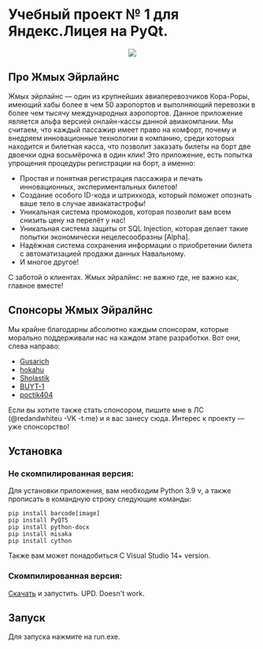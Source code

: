 # Учебный проект № 1 для Яндекс.Лицея на PyQt.

<p align="center">
  <img src="https://imgur.com/ZTtsNIZ.gif" />
</p>

## Про Жмых Эйрлайнс

Жмых эйрлайнс — один из крупнейших авиаперевозчиков Кора-Роры, имеющий хабы более в чем 50 аэропортов и выполняющий перевозки в более чем тысячу международных аэропортов. Данное приложение является альфа версией онлайн-кассы данной авиакомпании. Мы считаем, что каждый пассажир имеет право на комфорт, почему и внедряем инновационные технологии в компанию, среди которых находится и билетная касса, что позволит заказать билеты на борт две двоечки одна восьмёрочка в один клик!
Это приложение, есть попытка упрощения процедуры регистрации на борт, а именно:
- Простая и понятная регистрация пассажира и печать инновационных, экспериментальных билетов!
- Создание особого ID-кода и штрихкода, который поможет опознать ваше тело в случае авиакатастрофы!
- Уникальная система промокодов, которая позволит вам всем снизить цену на перелёт у нас!
- Уникальная система защиты от SQL Injection, которая делает такие попытки экономически нецелесообразны [Alpha].
- Надёжная система сохранения информации о приобретении билета с автоматизацией продажи данных Навальному.
- И многое другое!

С заботой о клиентах. Жмых эйралйнс: не важно где, не важно как, главное вместе!

## Спонсоры Жмых Эйралйнс

Мы крайне благодарны абсолютно каждым спонсорам, которые морально поддерживали нас на каждом этапе разработки. Вот они, слева направо:
- [Gusarich](https://github.com/Gusarich)
- [hokahu](https://github.com/hokahu)
- [Sholastik](https://github.com/Sholastik)
- [BUYT-1](https://github.com/BUYT-1)
- [poctik404](https://vk.com/poctik404)

Если вы хотите также стать спонсором, пишите мне в ЛС (@redandwhiteu -VK -t.me) и я вас занесу сюда. 
Интерес к проекту — уже спонсорство!

## Установка

### Не скомпилированная версия:

Для установки приложения, вам необходим Python 3.9 v, а также прописать в командную строку следующие команды:

```
pip install barcode[image]
pip install PyQT5
pip install python-docx
pip install misaka
pip install cython
```

Также вам может понадобиться C Visual Studio 14+ version.

### Скомпилированная версия:

[Скачать](https://vk.com/away.php?utf=1&to=https%3A%2F%2Fdrive.google.com%2Ffile%2Fd%2F1zD_VgBPqIkxSzmB6dvdk5INkLyCI6ivI%2Fview%3Fusp%3Dsharing) и запустить. 
UPD. Doesn't work.

## Запуск

Для запуска нажмите на run.exe.
